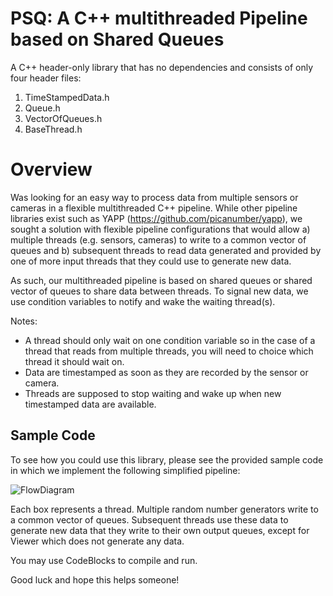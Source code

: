# PSQ: A C++ multithreaded Pipeline based on Shared Queues

A C++ header-only library that has no dependencies and consists of only four header files:
1. TimeStampedData.h
2. Queue.h
3. VectorOfQueues.h
4. BaseThread.h

# Overview
Was looking for an easy way to process data from multiple sensors or cameras in a flexible multithreaded C++ pipeline. While other pipeline libraries exist such as YAPP (https://github.com/picanumber/yapp), we sought a solution with flexible pipeline configurations that would allow a) multiple threads (e.g. sensors, cameras) to write to a common vector of queues and b) subsequent threads to read data generated and provided by one of more input threads that they could use to generate new data.

As such, our multithreaded pipeline is based on shared queues or shared vector of queues to share data between threads. To signal new data, we use condition variables to notify and wake the waiting thread(s). 

Notes: 
* A thread should only wait on one condition variable so in the case of a thread that reads from multiple threads, you will need to choice which thread it should wait on.
* Data are timestamped as soon as they are recorded by the sensor or camera.
* Threads are supposed to stop waiting and wake up when new timestamped data are available.

## Sample Code
To see how you could use this library, please see the provided sample code in which we implement the following simplified pipeline:

![FlowDiagram](https://github.com/lucky13bbq/PSQ/assets/1645316/f2710566-a85d-4ba7-a64b-1fa8ac95e643)

Each box represents a thread. Multiple random number generators write to a common vector of queues. Subsequent threads use these data to generate new data that they write to their own output queues, except for Viewer which does not generate any data.

You may use CodeBlocks to compile and run.

Good luck and hope this helps someone!
